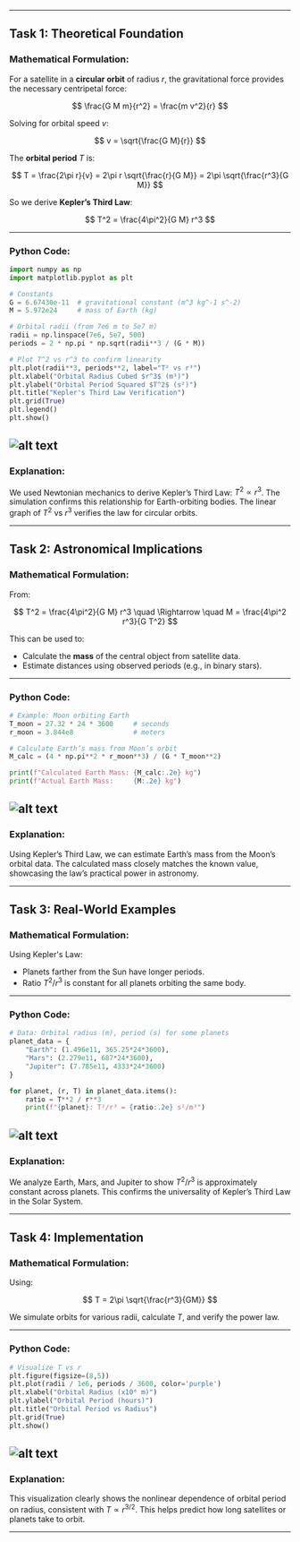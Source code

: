 
---

## Task 1: Theoretical Foundation

### Mathematical Formulation:

For a satellite in a **circular orbit** of radius $r$, the gravitational force provides the necessary centripetal force:

$$
\frac{G M m}{r^2} = \frac{m v^2}{r}
$$

Solving for orbital speed $v$:

$$
v = \sqrt{\frac{G M}{r}}
$$

The **orbital period** $T$ is:

$$
T = \frac{2\pi r}{v} = 2\pi r \sqrt{\frac{r}{G M}} = 2\pi \sqrt{\frac{r^3}{G M}}
$$

So we derive **Kepler’s Third Law**:

$$
T^2 = \frac{4\pi^2}{G M} r^3
$$

---

### Python Code:

```python
import numpy as np
import matplotlib.pyplot as plt

# Constants
G = 6.67430e-11  # gravitational constant (m^3 kg^-1 s^-2)
M = 5.972e24     # mass of Earth (kg)

# Orbital radii (from 7e6 m to 5e7 m)
radii = np.linspace(7e6, 5e7, 500)
periods = 2 * np.pi * np.sqrt(radii**3 / (G * M))

# Plot T^2 vs r^3 to confirm linearity
plt.plot(radii**3, periods**2, label="T² vs r³")
plt.xlabel("Orbital Radius Cubed $r^3$ (m³)")
plt.ylabel("Orbital Period Squared $T^2$ (s²)")
plt.title("Kepler's Third Law Verification")
plt.grid(True)
plt.legend()
plt.show()
```
![alt text](image-5.png)
---

### Explanation:

We used Newtonian mechanics to derive Kepler’s Third Law: $T^2 \propto r^3$. The simulation confirms this relationship for Earth-orbiting bodies. The linear graph of $T^2$ vs $r^3$ verifies the law for circular orbits.

---

## Task 2: Astronomical Implications

### Mathematical Formulation:

From:

$$
T^2 = \frac{4\pi^2}{G M} r^3
\quad \Rightarrow \quad M = \frac{4\pi^2 r^3}{G T^2}
$$

This can be used to:

* Calculate the **mass** of the central object from satellite data.
* Estimate distances using observed periods (e.g., in binary stars).

---

### Python Code:

```python
# Example: Moon orbiting Earth
T_moon = 27.32 * 24 * 3600     # seconds
r_moon = 3.844e8               # meters

# Calculate Earth’s mass from Moon’s orbit
M_calc = (4 * np.pi**2 * r_moon**3) / (G * T_moon**2)

print(f"Calculated Earth Mass: {M_calc:.2e} kg")
print(f"Actual Earth Mass:     {M:.2e} kg")
```
![alt text](image-8.png)
---

### Explanation:

Using Kepler’s Third Law, we can estimate Earth’s mass from the Moon’s orbital data. The calculated mass closely matches the known value, showcasing the law’s practical power in astronomy.

---

## Task 3: Real-World Examples

### Mathematical Formulation:

Using Kepler's Law:

* Planets farther from the Sun have longer periods.
* Ratio $T^2/r^3$ is constant for all planets orbiting the same body.

---

### Python Code:

```python
# Data: Orbital radius (m), period (s) for some planets
planet_data = {
    "Earth": (1.496e11, 365.25*24*3600),
    "Mars": (2.279e11, 687*24*3600),
    "Jupiter": (7.785e11, 4333*24*3600)
}

for planet, (r, T) in planet_data.items():
    ratio = T**2 / r**3
    print(f"{planet}: T²/r³ = {ratio:.2e} s²/m³")
```
![alt text](image-7.png)
---

### Explanation:

We analyze Earth, Mars, and Jupiter to show $T^2/r^3$ is approximately constant across planets. This confirms the universality of Kepler’s Third Law in the Solar System.

---

## Task 4: Implementation

### Mathematical Formulation:

Using:

$$
T = 2\pi \sqrt{\frac{r^3}{GM}}
$$

We simulate orbits for various radii, calculate $T$, and verify the power law.

---

### Python Code:

```python
# Visualize T vs r
plt.figure(figsize=(8,5))
plt.plot(radii / 1e6, periods / 3600, color='purple')
plt.xlabel("Orbital Radius (x10⁶ m)")
plt.ylabel("Orbital Period (hours)")
plt.title("Orbital Period vs Radius")
plt.grid(True)
plt.show()
```
![alt text](image-6.png)
---

### Explanation:

This visualization clearly shows the nonlinear dependence of orbital period on radius, consistent with $T \propto r^{3/2}$. This helps predict how long satellites or planets take to orbit.

---

